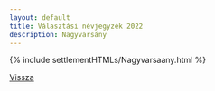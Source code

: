 ```yaml
---
layout: default
title: Választási névjegyzék 2022
description: Nagyvarsány
---
```


{% include settlementHTMLs/Nagyvarsaany.html %}

[Vissza](../)